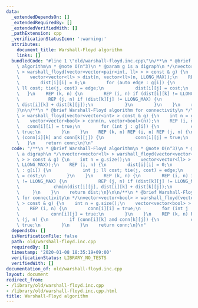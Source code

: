 ```yaml
---
data:
  _extendedDependsOn: []
  _extendedRequiredBy: []
  _extendedVerifiedWith: []
  _pathExtension: cpp
  _verificationStatusIcon: ':warning:'
  attributes:
    document_title: Warshall-Floyd algorithm
    links: []
  bundledCode: "#line 1 \"old/warshall-floyd.inc.cpp\"\n/**\n * @brief Warshall-Floyd\
    \ algorithm\n * @note O(n^3)\n * @param g is a digraph\n */\nvector<vector<ll>\
    \ > warshall_floyd(vector<vector<pair<int, ll> > > const & g) {\n    int n = g.size();\n\
    \    vector<vector<ll> > dist(n, vector<ll>(n, LLONG_MAX));\n    REP (i, n) {\n\
    \        dist[i][i] = 0;\n        for (auto edge : g[i]) {\n            int j;\
    \ ll cost; tie(j, cost) = edge;\n            dist[i][j] = cost;\n        }\n \
    \   }\n    REP (k, n) {\n        REP (i, n) if (dist[i][k] != LLONG_MAX) {\n \
    \           REP (j, n) if (dist[k][j] != LLONG_MAX) {\n                chmin(dist[i][j],\
    \ dist[i][k] + dist[k][j]);\n            }\n        }\n    }\n    return dist;\n\
    }\n\n/**\n * @brief Warshall-Floyd algorithm for connectivity\n */\nvector<vector<bool>\
    \ > warshall_floyd(vector<vector<int> > const & g) {\n    int n = g.size();\n\
    \    vector<vector<bool> > conn(n, vector<bool>(n));\n    REP (i, n) {\n     \
    \   conn[i][i] = true;\n        for (int j : g[i]) {\n            conn[i][j] =\
    \ true;\n        }\n    }\n    REP (k, n) REP (i, n) REP (j, n) {\n        if\
    \ (conn[i][k] and conn[k][j]) {\n            conn[i][j] = true;\n        }\n \
    \   }\n    return conn;\n}\n"
  code: "/**\n * @brief Warshall-Floyd algorithm\n * @note O(n^3)\n * @param g is\
    \ a digraph\n */\nvector<vector<ll> > warshall_floyd(vector<vector<pair<int, ll>\
    \ > > const & g) {\n    int n = g.size();\n    vector<vector<ll> > dist(n, vector<ll>(n,\
    \ LLONG_MAX));\n    REP (i, n) {\n        dist[i][i] = 0;\n        for (auto edge\
    \ : g[i]) {\n            int j; ll cost; tie(j, cost) = edge;\n            dist[i][j]\
    \ = cost;\n        }\n    }\n    REP (k, n) {\n        REP (i, n) if (dist[i][k]\
    \ != LLONG_MAX) {\n            REP (j, n) if (dist[k][j] != LLONG_MAX) {\n   \
    \             chmin(dist[i][j], dist[i][k] + dist[k][j]);\n            }\n   \
    \     }\n    }\n    return dist;\n}\n\n/**\n * @brief Warshall-Floyd algorithm\
    \ for connectivity\n */\nvector<vector<bool> > warshall_floyd(vector<vector<int>\
    \ > const & g) {\n    int n = g.size();\n    vector<vector<bool> > conn(n, vector<bool>(n));\n\
    \    REP (i, n) {\n        conn[i][i] = true;\n        for (int j : g[i]) {\n\
    \            conn[i][j] = true;\n        }\n    }\n    REP (k, n) REP (i, n) REP\
    \ (j, n) {\n        if (conn[i][k] and conn[k][j]) {\n            conn[i][j] =\
    \ true;\n        }\n    }\n    return conn;\n}\n"
  dependsOn: []
  isVerificationFile: false
  path: old/warshall-floyd.inc.cpp
  requiredBy: []
  timestamp: '2020-01-08 18:35:19+09:00'
  verificationStatus: LIBRARY_NO_TESTS
  verifiedWith: []
documentation_of: old/warshall-floyd.inc.cpp
layout: document
redirect_from:
- /library/old/warshall-floyd.inc.cpp
- /library/old/warshall-floyd.inc.cpp.html
title: Warshall-Floyd algorithm
---
```

